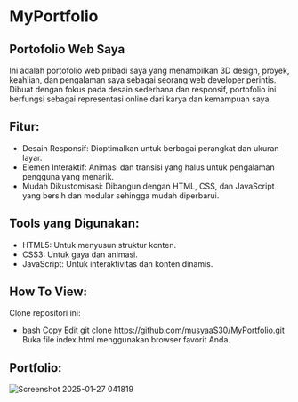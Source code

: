 # MyPortfolio
<h2>Portofolio Web Saya</h2>

Ini adalah portofolio web pribadi saya yang menampilkan 3D design, proyek, keahlian, dan pengalaman saya sebagai seorang web developer perintis. Dibuat dengan fokus pada desain sederhana dan responsif, portofolio ini berfungsi sebagai representasi online dari karya dan kemampuan saya.

<h2>Fitur:</h2>

- Desain Responsif: Dioptimalkan untuk berbagai perangkat dan ukuran layar.
- Elemen Interaktif: Animasi dan transisi yang halus untuk pengalaman pengguna yang menarik.
- Mudah Dikustomisasi: Dibangun dengan HTML, CSS, dan JavaScript yang bersih dan modular sehingga mudah diperbarui.
  
<h2>Tools yang Digunakan:</h2>

- HTML5: Untuk menyusun struktur konten.
- CSS3: Untuk gaya dan animasi.
- JavaScript: Untuk interaktivitas dan konten dinamis.
  
<h2>How To View:</h2>

Clone repositori ini:
 - bash
Copy
Edit
git clone https://github.com/musyaaS30/MyPortfolio.git
Buka file index.html menggunakan browser favorit Anda.

<h2>Portfolio:</h2>

![Screenshot 2025-01-27 041819](https://github.com/user-attachments/assets/73b8be50-006e-4000-8388-d6733b38423e)
